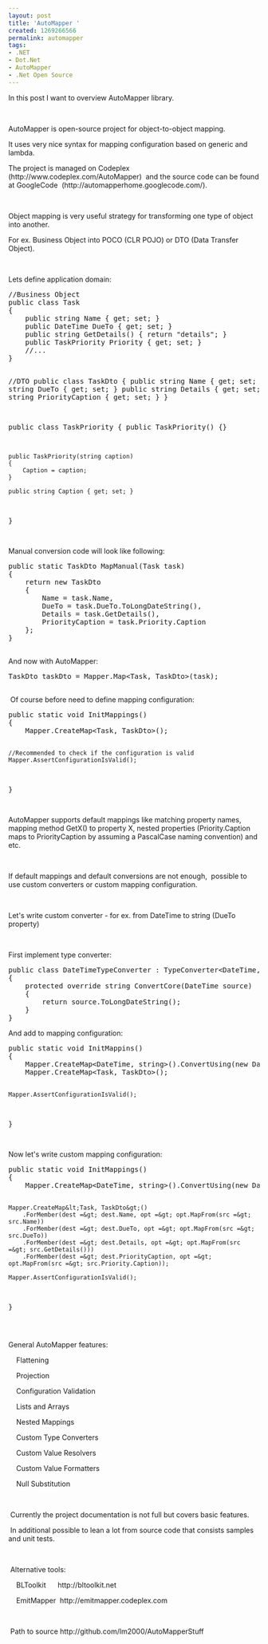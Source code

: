 ```yaml
---
layout: post
title: 'AutoMapper '
created: 1269266566
permalink: automapper
tags:
- .NET
- Dot.Net
- AutoMapper
- .Net Open Source
---
```

<p>In this post I want to overview AutoMapper library.</p>
<p>&nbsp;</p>
<p>AutoMapper is open-source project for object-to-object mapping.&nbsp;</p>
<p>It uses very nice syntax for mapping configuration based on generic and lambda.</p>
<p>The project is managed on Codeplex (http://www.codeplex.com/AutoMapper) &nbsp;and&nbsp;the source code can be found at GoogleCode &nbsp;(http://automapperhome.googlecode.com/).</p>
<p>&nbsp;</p>
<p>Object mapping is very useful strategy for transforming one type of object into another.&nbsp;</p>
<p>For ex. Business Object into POCO (CLR POJO) or DTO (Data Transfer Object).</p>
<p>&nbsp;</p>
<p>Lets define application domain:</p>
<pre class="brush: c#">
//Business Object
public class Task
{
	public string Name { get; set; }
	public DateTime DueTo { get; set; }
	public string GetDetails() { return &quot;details&quot;; }
	public TaskPriority Priority { get; set; }
	//...
}

//DTO
public class TaskDto
{
	public string Name { get; set; }
	public string DueTo { get; set; }
	public string Details { get; set; }
	public string PriorityCaption { get; set; }
}

public class TaskPriority
{
	public TaskPriority() {}

	public TaskPriority(string caption)
	{
		Caption = caption;
	}

	public string Caption { get; set; }
}

</pre>
<p>Manual conversion code will look like following:&nbsp;</p>
<pre class="brush: c#">
public static TaskDto MapManual(Task task)
{
	return new TaskDto
	{
		Name = task.Name,
		DueTo = task.DueTo.ToLongDateString(),
		Details = task.GetDetails(),
		PriorityCaption = task.Priority.Caption
	};
}

</pre>
<p>And now with AutoMapper:&nbsp;</p>
<pre class="brush: c#">
TaskDto taskDto = Mapper.Map&lt;Task, TaskDto&gt;(task);

</pre>
<p>&nbsp;Of course before need to define mapping configuration:</p>
<pre class="brush: c#">
public static void InitMappings()
{
	Mapper.CreateMap&lt;Task, TaskDto&gt;();
	
	//Recommended to check if the configuration is valid
	Mapper.AssertConfigurationIsValid();
}

</pre>
<p>AutoMapper supports default mappings like matching property names, mapping method GetX() to property X,&nbsp;nested properties (Priority.Caption maps to PriorityCaption by assuming a PascalCase naming convention) and etc.</p>
<p>&nbsp;</p>
<p>If default mappings and default conversions are not enough, &nbsp;possible to use custom converters or custom mapping configuration.</p>
<p>&nbsp;</p>
<p>Let's write custom converter - for ex. from DateTime to string (DueTo property)</p>
<p>&nbsp;</p>
<p>First implement type converter:</p>
<pre class="brush: c#">
public class DateTimeTypeConverter : TypeConverter&lt;DateTime, string&gt;
{
	protected override string ConvertCore(DateTime source)
	{
		return source.ToLongDateString();
	}
}
</pre>
<p>And add to mapping configuration:</p>
<pre class="brush: c#">
public static void InitMappins()
{
	Mapper.CreateMap&lt;DateTime, string&gt;().ConvertUsing(new DateTimeTypeConverter());
	Mapper.CreateMap&lt;Task, TaskDto&gt;();
	
	Mapper.AssertConfigurationIsValid();
}


</pre>
<p>Now let's write&nbsp;custom mapping configuration:</p>
<pre class="brush: c#">
public static void InitMappings()
{
	Mapper.CreateMap&lt;DateTime, string&gt;().ConvertUsing(new DateTimeTypeConverter());
	
	Mapper.CreateMap&lt;Task, TaskDto&gt;()
		.ForMember(dest =&gt; dest.Name, opt =&gt; opt.MapFrom(src =&gt; src.Name))
		.ForMember(dest =&gt; dest.DueTo, opt =&gt; opt.MapFrom(src =&gt; src.DueTo))
		.ForMember(dest =&gt; dest.Details, opt =&gt; opt.MapFrom(src =&gt; src.GetDetails()))
		.ForMember(dest =&gt; dest.PriorityCaption, opt =&gt; opt.MapFrom(src =&gt; src.Priority.Caption));

	Mapper.AssertConfigurationIsValid();
}
</pre>
<p>&nbsp;&nbsp;</p>
<p>General AutoMapper features:</p>
<p><span class="Apple-tab-span" style="white-space:pre">	</span>Flattening</p>
<p><span class="Apple-tab-span" style="white-space:pre">	</span>Projection</p>
<p><span class="Apple-tab-span" style="white-space:pre">	</span>Configuration Validation</p>
<p><span class="Apple-tab-span" style="white-space:pre">	</span>Lists and Arrays</p>
<p><span class="Apple-tab-span" style="white-space:pre">	</span>Nested Mappings</p>
<p><span class="Apple-tab-span" style="white-space:pre">	</span>Custom Type Converters</p>
<p><span class="Apple-tab-span" style="white-space:pre">	</span>Custom Value Resolvers</p>
<p><span class="Apple-tab-span" style="white-space:pre">	</span>Custom Value Formatters</p>
<p><span class="Apple-tab-span" style="white-space:pre">	</span>Null Substitution</p>
<p>&nbsp;&nbsp;&nbsp;</p>
<p>&nbsp;Currently the project documentation is not full but covers basic features.&nbsp;</p>
<p>&nbsp;In additional possible to lean a lot from source code that consists samples and unit tests.</p>
<p>&nbsp;</p>
<p>&nbsp;Alternative tools:</p>
<p><span class="Apple-tab-span" style="white-space:pre">	</span>BLToolkit &nbsp; &nbsp; &nbsp;http://bltoolkit.net</p>
<p><span class="Apple-tab-span" style="white-space:pre">	</span>EmitMapper &nbsp;http://emitmapper.codeplex.com</p>
<p>&nbsp;</p>
<p>&nbsp;Path to source http://github.com/lm2000/AutoMapperStuff</p>
<p>&nbsp;</p>
